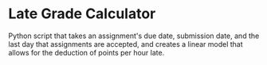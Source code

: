# Late Grade Calculator
Python script that takes an assignment's due date, submission date, and the last day that assignments are accepted, and creates a linear model that allows for the deduction of points per hour late.
